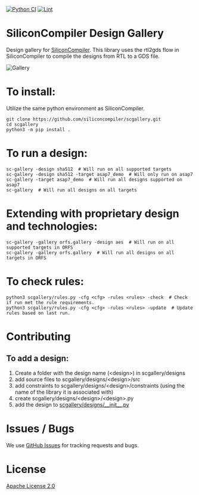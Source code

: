 [![Python CI](https://github.com/siliconcompiler/scgallery/actions/workflows/python_ci.yml/badge.svg)](https://github.com/siliconcompiler/scgallery/actions/workflows/python_ci.yml)
[![Lint](https://github.com/siliconcompiler/scgallery/actions/workflows/lint.yml/badge.svg?branch=main)](https://github.com/siliconcompiler/scgallery/actions/workflows/lint.yml)

# SiliconCompiler Design Gallery
Design gallery for [SiliconCompiler](https://github.com/silicompiler/siliconcompiler).
This library uses the rtl2gds flow in SiliconCompiler to compile the designs from RTL to a GDS file.

![Gallery](images/montage.jpg)

# To install:
Utilize the same python environment as SiliconCompiler.

    git clone https://github.com/siliconcompiler/scgallery.git
    cd scgallery
    python3 -m pip install .

# To run a design:

    sc-gallery -design sha512  # Will run on all supported targets
    sc-gallery -design sha512 -target asap7_demo  # Will only run on asap7
    sc-gallery -target asap7_demo  # Will run all designs supported on asap7
    sc-gallery  # Will run all designs on all targets

# Extending with proprietary design and technologies:

    sc-gallery -gallery orfs.gallery -design aes  # Will run on all supported targets in ORFS
    sc-gallery -gallery orfs.gallery  # Will run all designs on all targets in ORFS

# To check rules:

    python3 scgallery/rules.py -cfg <cfg> -rules <rules> -check  # Check if run met the rule requirements.
    python3 scgallery/rules.py -cfg <cfg> -rules <rules> -update  # Update rules based on last run.

# Contributing

## To add a design:
1. Create a folder with the design name (\<design\>) in scgallery/designs
2. add source files to scgallery/designs/\<design\>/src
3. add constraints to scgallery/designs/\<design\>/constraints (using the name of the library it is associated with)
4. create scgallery/designs/\<design\>/\<design\>.py
5. add the design to [scgallery/designs/\_\_init\_\_.py](scgallery/designs/__init__.py)

# Issues / Bugs

We use [GitHub Issues](https://github.com/siliconcompiler/scgallery/issues)
for tracking requests and bugs.

# License

[Apache License 2.0](LICENSE)
